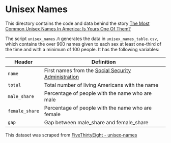 # Unisex Names

This directory contains the code and data behind the story [The Most Common Unisex Names In America: Is Yours One Of Them?](http://fivethirtyeight.com/features/there-are-922-unisex-names-in-america-is-yours-one-of-them)

The script `unisex_names.R` generates the data in `unisex_names_table.csv`, which contains the over 900 names given to each sex at least one-third of the time and with a minimum of 100 people. It has the following variables:

Header | Definition
---|---------
`name` | First names from the [Social Security Administration](http://www.ssa.gov/oact/babynames/limits.html)
`total` | Total number of living Americans with the name
`male_share` | Percentage of people with the name who are male
`female_share` | Percentage of people with the name who are female
`gap` | Gap between male_share and female_share

This dataset was scraped from [FiveThirtyEight - unisex-names](https://github.com//fivethirtyeight/data/tree/master/unisex-names)